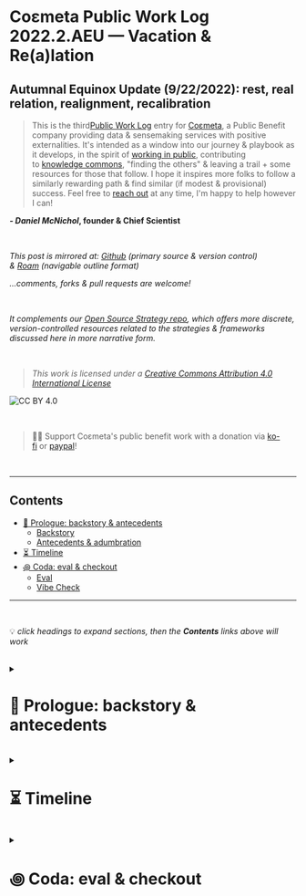 # Coεmeta Public Work Log 2022.2.AEU — Vacation & Re(a)lation  <!-- omit in toc -->

## Autumnal Equinox Update (9/22/2022): rest, real relation, realignment, recalibration   <!-- omit in toc -->
> This is the third[Public Work Log](https://github.com/coemeta/public-work-log/) entry for [Coεmeta](https://coemeta.xyz/), a Public Benefit company providing data & sensemaking services with positive externalities. It's intended as a window into our journey & playbook as it develops, in the spirit of [working in public](https://nesslabs.com/work-in-public), contributing to [knowledge commons](https://en.wikipedia.org/wiki/Knowledge_commons), "finding the others" & leaving a trail + some resources for those that follow. I hope it inspires more folks to follow a similarly rewarding path & find similar (if modest & provisional) success. Feel free to [reach out](mailto:daniel@coemeta.com) at any time, I'm happy to help however I can!  

**_- Daniel McNichol_**__, founder & Chief Scientist__

<br>

_This post is mirrored at: [Github](https://github.com/coemeta/public-work-log) (primary source & version control) & [Roam](https://roamresearch.com/#/app/coemeta/page/J7l1V6V0J) (navigable outline format)_  

_...comments, forks & pull requests are welcome!_  

<br>  

_It complements our [Open Source Strategy repo](https://github.com/coemeta/open-source-strategy), which offers more discrete, version-controlled resources related to the strategies & frameworks discussed here in more narrative form._  

<br>  

> _This work is licensed under a [Creative Commons Attribution 4.0 International License](http://creativecommons.org/licenses/by/4.0/)_  

![CC BY 4.0](https://camo.githubusercontent.com/72af7c8e70a45c471163e803748d0338b3b2b52f6b040804e549e4163de72a58/68747470733a2f2f692e6372656174697665636f6d6d6f6e732e6f72672f6c2f62792f342e302f38387833312e706e67)  

<br>  

> 🙏🏼 Support Coεmeta's public benefit work with a donation via [ko-fi](https://ko-fi.com/coemeta) or [paypal](https://www.paypal.com/donate/?hosted_button_id=7W4M66QGW3LT8)!  

<br>  

---  

## Contents
- [📜 Prologue: backstory \& antecedents](#-prologue-backstory--antecedents)
    - [Backstory](#backstory)
    - [Antecedents \& adumbration](#antecedents--adumbration)
- [⏳ Timeline](#-timeline)
- [꩜ Coda: eval \& checkout](#-coda-eval--checkout)
    - [Eval](#eval)
    - [Vibe Check](#vibe-check)

---  

<br>  

💡 *click headings to expand sections, then the **Contents** links above will work*

<br>

<details>
<summary>

# 📜 Prologue: backstory & antecedents  
</summary>

<details>
<summary>

### Backstory  
</summary>

**_Coεmeta_** is an attempt at an [infinite game](https://en.wikipedia.org/wiki/Finite_and_Infinite_Games). **The goal of infinite games is not to win, but to keep playing. **  

I consider this the _metagame_ (as opposed to endgame):   
>*a more **balanced**, **integrated**, **enriching** & **impactful** life in **greater community***

<br>

To pursue this metagame indefinitely (aka "infinitely"), I needed to reclaim some agency & autonomy in my work. So Coεmeta is also currently a [Pennsylvania Public Benefit LLC](https://coemeta.notion.site/coemeta/Co-meta-co-eh-meta-Data-Sensemaking-Services-9b764a49e7644703a64eda8f95084156#b97ace661ee84e81816b67d947ddbf53), serving as a vehicle for more traditional freelance & consulting work, as well as broader public-benefit oriented activities.  

> _(My longer-term vision for Coεmeta as a formal entity is something more like a _[worker-owned cooperative](https://institute.coop/what-worker-cooperative)_ or _[DAO](https://en.wikipedia.org/wiki/Decentralized_autonomous_organization)_ with shared collective ownership, or at least part of a federated network of _[mutual aid](https://en.wikipedia.org/wiki/Mutual_aid_%28organization_theory%29)_ & partnerships with other "self-sovereign"_ **ᵋ** _groups or entities. This is part of the "in greater community" aspect of the metagame.)_  

<br>

So **Coεmeta is not exactly a traditional 'venture' or typical small business or startup etc**, but assumes some of those trappings for now. The [first log entry](2022.0.veu.md) recaps more of the motivations & considerations underlying all of this, & our [Open Source Strategy repo](https://github.com/coemeta/open-source-strategy) describes some of the strategic planning & wayfinding models used so far.   

<br>

As elaborated throughout these artifacts, **public work & contributing to knowledge commons are core parts of the overall metagame strategy & ethos**. So these posts are part of that: figuring it out as I go, learning while doing, in public. This entry picks up where the previous left off. (The timing & titles of the first two entries should make the intended heliocentric publishing cadence clear.)  

<br>

ᵋ NB: I'm generally skeptical of this terminology & its associations with neoliberal / libertarian fantasies of fully atomized "[sovereign individuals](https://www.radicalxchange.org/media/blog/sovereign-nonsense/)", but "independent" isn't quite adequate either.  

</details>

<br>

<details>
<summary>

### Antecedents & adumbration  
</summary>

In the **[previous entry](/2022.1.msu.md)**, I **[reported]good vibes & gratitude** for progress towards a **more outward focus & mutual capacity-building**, & **new opportunities** (once again) thanks to luck & the kindness of others.   

I also discussed how **some prior balance gave way to seizing those opportunities**, & noted **looming risks & shadows**, some of which have grown closer & longer. But I also **looked forward to continued cultivation & harvest**, & wrestling with ideas of **further scaling (or sporing)** these efforts for **greater impact & a greater common good**.  
  
The intervening 3 months mostly revolved around late summer **vacations & more real-world engagement**, + _preparing for_ & _recovering from_ those things. All of that, alongside a **full plate of client workloads**, left **little time for other [pillar](https://github.com/coemeta/open-source-strategy/blob/main/frameworks/pillars-and-2x2s.md) work: public toolmaking & content creation**. So this entry is shorter & less substantive than the others: I've done much less public work (& frankly, less private work on internal business stuff as well).  

</details>
</details>

<br>

<details>
<summary>

# ⏳ Timeline 
</summary> 

_A brief timeline of relevant events, from the midsummer solstice of June 2022, to the time of writing around the autumnal equinox of Sep 22, 2022._   

_(see the full timeline to-date [here](https://roamresearch.com/#/app/coemeta/page/EkP-exB0L))_

<br>

<details>
<summary> 

**Jul-Sep 2022**  
</summary>

 - Mostly a **blur of vacations, tending to real-world relations, & recovering & recalibrating**  
  - <blockquote class="twitter-tweet"><p lang="en" dir="ltr">spent a week off grid in east Tennessee backcountry<br><br>been back almost 2 weeks but part of me might never be back 🏞️✌🏼 <a href="https://t.co/oMW7zRCACR">pic.twitter.com/oMW7zRCACR</a> </p>&mdash; Daniel Coεmeta McNichol (@dnlmc) <a href="https://twitter.com/dnlmc/status/1567679144569278465?ref_src=twsrc%5Etfw">September 8, 2022</a></blockquote> 

<br>

  - **Prioritize client work with remaining attention & energy**, while **maintaining** previously established **mutual-capacity building efforts** via crewing, mentorship & apprenticeship
  - **Also workshop & refine Coεmeta [mission & vision](https://github.com/coemeta/open-source-strategy/blob/main/frameworks/mission-and-vision.md) & [website](https://coemeta.com) verbiage**, to better reflect evolving strategic priorities & aspirations  
  - **Celebrated client successes & milestones**, such as [City Bureau](https://www.citybureau.org/)'s [Stronger Democracy Award](https://www.citybureau.org/notebook/2022/07/06/investing-in-a-civic-media-movement) & [Documenters.org](https://www.documenters.org) program expansion plans, & [The Baltimore Banner](https://www.thebaltimorebanner.com)'s successful launch & initial strides towards their [public interest mission](https://www.thebaltimorebanner.com/about/)  
   - <blockquote class="twitter-tweet"><p lang="en" dir="ltr">we wanna be like <a href="https://twitter.com/city_bureau?ref_src=twsrc%5Etfw">@city_bureau</a> when we grow up!<br><br>(or at least like 1/10 as cool &amp; impactful)<br><br>💚 building capacity &amp; resources in local contexts<br>💜 relationships &gt; institutions<br>💙 process &gt; products<br>❤️‍🔥 info as a public good<br><br>big news &amp; deeply deserved <a href="https://t.co/ORYuwt2Dou">https://t.co/ORYuwt2Dou</a></p>&mdash; Coεmeta (@co3meta) <a href="https://twitter.com/co3meta/status/1545808883289137155?ref_src=twsrc%5Etfw">July 9, 2022</a></blockquote> 


</details>
</details>


<br>

<details>
<summary> 

# ꩜ Coda: eval & checkout  
</summary>

<details>
<summary> 

### Eval  
</summary>

My still-provisional **metrics** tracking framework [again](2022.1.msu.md#eval) **tells the story pretty clearly**:
- ![](https://raw.githubusercontent.com/coemeta/public-work-log/main/media/2022.2.aeu/time_tracking.png)
- ![](https://raw.githubusercontent.com/coemeta/public-work-log/main/media/2022.2.aeu/target_metrics.png)
  - __**Freelance client work drowned out all other efforts**, while **overall effort declined** due to (much needed) summer vacations etc__

Predictably, as in [Q2](https://docs.google.com/spreadsheets/d/1sdBfK9FYPXAVAoHKcvjufuq5_6Hso2KmdGZGU8ChG8g/edit?usp=sharing), my [Q3 OKRs](https://docs.google.com/spreadsheets/d/17A9nv2-wEIH5hiiCrrNYSSmv6eFlKlLDqBKcdoIErQg/edit?usp=sharing) reflect the same imbalances described above. But revenue-related & [outcome](https://www.perdoo.com/resources/outcomes-vs-outputs/)-focused results were bright spots:
- ![](https://raw.githubusercontent.com/coemeta/public-work-log/main/media/2022.2.aeu/okrs.png)

And again, some of these will roll over to next quarter, where I hope to not only rebalance across the longer [time-average](2022.1.msu.md##-timeline), but also recalibrate my overall objectives ahead of year two of the Coεmeta journey



<br>

</details>

<details>
<summary> 

### Vibe Check  
</summary>

And on to what really matters: the vibe check...
    
> **I feel great**, & **more alive** to the world than I have in a while. (albeit more the world of __atoms__ than __bits__)

The **[balance](2022.0.veu.md#vibe-check)** of the early months (& the [metagame](#backstory) **remains elusive**, & **[shadows](2022.1.msu.md#vibe-check) still loom**. But I'm **deeply grateful for the good fortune & generosity** I've experienced so far, & for the **opportunities to share the harvest** & reinvest in mutual capacity-building. I'll continue to grapple with these opportunities, & the challenges of scaling impact & rebalancing my efforts, while revisiting & reaffirming [the mission](https://github.com/coemeta/open-source-strategy/blob/main/frameworks/mission-and-vision.md) for this next cycle. 
 

</details>
</details>